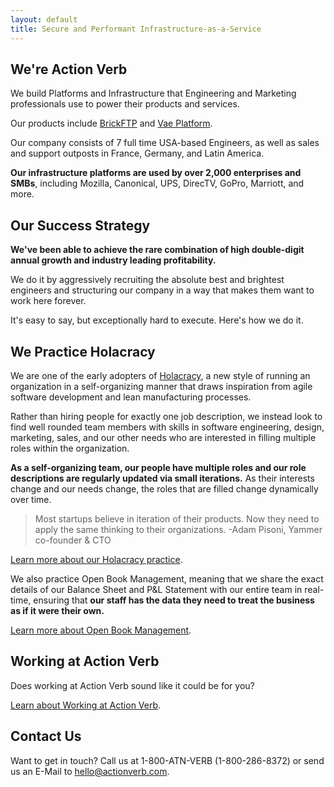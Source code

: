 ```yaml
---
layout: default
title: Secure and Performant Infrastructure-as-a-Service
---
```


## We're Action Verb

We build Platforms and Infrastructure that Engineering and Marketing
professionals use to power their products and services.

Our products include <a href="https://brickftp.com/">BrickFTP</a> and
<a href="https://vaeplatform.com/">Vae Platform</a>.

Our company consists of 7 full time USA-based Engineers,
as well as sales and support outposts in France, Germany, and Latin
America.

**Our infrastructure platforms are used by over 2,000 enterprises and
SMBs**, including Mozilla, Canonical, UPS, DirecTV, GoPro, Marriott, and
more.


## Our Success Strategy

**We've been able to achieve the rare combination of high double-digit
annual growth and industry leading profitability.**

We do it by aggressively recruiting the absolute best and brightest
engineers and structuring our company in a way that makes them want to
work here forever.

It's easy to say, but exceptionally hard to execute.  Here's how we do
it.


## We Practice Holacracy

We are one of the early adopters of <a href="http://www.holacracy.org/">Holacracy</a>, a new style
of running an organization in a self-organizing manner that draws
inspiration from agile software development and lean manufacturing
processes.

Rather than hiring people for exactly one job description, we instead
look to find well rounded team members with skills in software
engineering, design, marketing, sales, and our other needs who are
interested in filling multiple roles within the organization.

**As a self-organizing team, our people have multiple roles and our role
descriptions are regularly updated via small iterations.**  As their
interests change and our needs change, the roles that are filled change
dynamically over time.

> Most startups believe in iteration of their products. Now they need to apply the same thinking to their organizations. -Adam Pisoni, Yammer co-founder & CTO

[Learn more about our Holacracy practice](/holacracy).

We also practice Open Book Management, meaning that we share the exact
details of our Balance Sheet and P&L Statement with our entire team in
real-time, ensuring that **our staff has the data they need to treat the
business as if it were their own.**

[Learn more about Open Book Management](/open-book-management).


## Working at Action Verb

Does working at Action Verb sound like it could be for you?

[Learn about Working at Action Verb](/working-at-action-verb).


## Contact Us

Want to get in touch?  Call us at 1-800-ATN-VERB (1-800-286-8372) or
send us an E-Mail to hello@actionverb.com.
